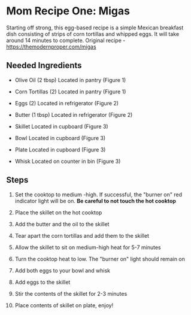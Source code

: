 # Mom Recipe One: Migas

Starting off strong, this egg-based recipe is a simple Mexican breakfast
dish consisting of strips of corn tortillas and whipped eggs. It will
take around 14 minutes to complete. Original recipe -
https://themodernproper.com/migas

## Needed Ingredients

-   Olive Oil (2 tbsp) Located in pantry
    (Figure 1)

-   Corn Tortillas (2) Located in pantry (Figure 1)

-   Eggs (2) Located in refrigerator (Figure 2)

-   Butter (1 tbsp) Located in refrigerator (Figure 2)

-   Skillet Located in cupboard (Figure 3)

-   Bowl Located in cupboard (Figure 3)

-   Plate Located in cupboard (Figure 3)

-   Whisk Located on counter in bin (Figure 3)

## Steps

1.  Set the cooktop to medium -high. If successful, the "burner on" red
    indicator light will be on. **Be careful to not touch the hot
    cooktop**

2.  Place the skillet on the hot cooktop

3.  Add the butter and the oil to the skillet

4.  Tear apart the corn tortillas and add them to the skillet

5.  Allow the skillet to sit on medium-high heat for 5-7 minutes

6.  Turn the cooktop heat to low. The "burner on" light should remain on

7.  Add both eggs to your bowl and whisk

8.  Add eggs to the skillet

9.  Stir the contents of the skillet for 2-3 minutes

10. Place contents of skillet on plate, enjoy!